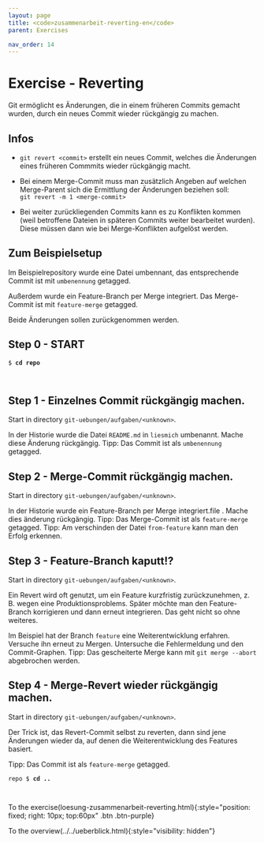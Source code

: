 ```yaml
---
layout: page
title: <code>zusammenarbeit-reverting-en</code>
parent: Exercises

nav_order: 14
---
```

# Exercise - Reverting

Git ermöglicht es Änderungen, 
die in einem früheren Commits gemacht wurden,
durch ein neues Commit wieder rückgängig zu machen.

## Infos

* `git revert <commit>` erstellt ein neues Commit, 
  welches die Änderungen eines früheren Commmits wieder
  rückgängig macht.

* Bei einem Merge-Commit
  muss man zusätzlich Angeben auf welchen Merge-Parent
  sich die Ermittlung der Änderungen beziehen soll:<br/>
  `git revert -m 1 <merge-commit>` 

* Bei weiter zurückliegenden Commits kann es zu Konflikten kommen
  (weil betroffene Dateien in späteren Commits weiter bearbeitet wurden).
  Diese müssen dann wie bei Merge-Konflikten aufgelöst werden.

## Zum Beispielsetup

Im Beispielrepository wurde eine Datei umbennant,
das entsprechende Commit ist mit `umbenennung` getagged.

Außerdem wurde ein Feature-Branch per Merge integriert.
Das Merge-Commit ist mit `feature-merge` getagged.

Beide Änderungen sollen zurückgenommen werden.

<h2>Step 0 - START <!-- UEB/Reverting/0 --></h2>


<pre><code>$ <b>cd repo</b><br><br><br></code></pre>


<h2>Step 1 - Einzelnes Commit rückgängig machen. <!-- UEB/Reverting/1 --></h2>

Start in directory `git-uebungen/aufgaben/<unknown>`.

In der Historie wurde die Datei `README.md` in `liesmich`
umbenannt. Mache diese Änderung rückgängig.
Tipp: Das Commit ist als `umbenennung` getagged.

<h2>Step 2 - Merge-Commit rückgängig machen. <!-- UEB/Reverting/2 --></h2>

Start in directory `git-uebungen/aufgaben/<unknown>`.

In der Historie wurde ein Feature-Branch per Merge integriert.file . Mache dies änderung rückgängig.
Tipp: Das Merge-Commit ist als `feature-merge` getagged. 
Tipp: Am verschinden der Datei `from-feature` kann man den Erfolg erkennen.

<h2>Step 3 - Feature-Branch kaputt!? <!-- UEB/Reverting/3 --></h2>

Start in directory `git-uebungen/aufgaben/<unknown>`.

Ein Revert wird oft genutzt, um ein Feature kurzfristig zurückzunehmen,
z. B. wegen eine Produktionsproblems.
Später möchte man den Feature-Branch korrigieren und dann erneut integrieren. 
Das geht nicht so ohne weiteres.

Im Beispiel hat der Branch `feature` eine Weiterentwicklung erfahren.
Versuche ihn erneut zu Mergen.
Untersuche die Fehlermeldung und den Commit-Graphen.
Tipp: Das gescheiterte Merge kann mit `git merge --abort` abgebrochen werden.

<h2>Step 4 - Merge-Revert wieder rückgängig machen. <!-- UEB/Reverting/4 --></h2>

Start in directory `git-uebungen/aufgaben/<unknown>`.

Der Trick ist, das Revert-Commit selbst zu reverten,
dann sind jene Änderungen wieder da,
auf denen die Weiterentwicklung des Features basiert.

Tipp: Das Commit ist als `feature-merge` getagged.


<pre><code>repo $ <b>cd ..</b><br><br><br></code></pre>


To the exercise(loesung-zusammenarbeit-reverting.html){:style="position: fixed; right: 10px; top:60px" .btn .btn-purple}

To the overview(../../ueberblick.html){:style="visibility: hidden"}

